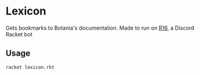 # Lexicon

Gets bookmarks to Botania's documentation. Made to run on [R16](https://docs.racket-lang.org/r16/index.html), a Discord Racket bot

## Usage

```console
racket lexicon.rkt
```